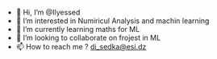 - 👋 Hi, I’m @Ilyessed
- 👀 I’m interested in Numiricul Analysis and machin learning
- 🌱 I’m currently learning maths for ML
- 💞️ I’m looking to collaborate on frojest in ML
- 📫 How to reach me ? di_sedka@esi.dz

<!---
Ilyessed/Ilyessed is a ✨ special ✨ repository because its `README.md` (this file) appears on your GitHub profile.
You can click the Preview link to take a look at your changes.
--->
